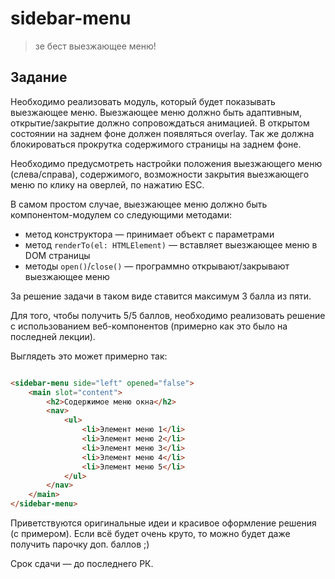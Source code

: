 # sidebar-menu

> зе бест выезжающее меню!

## Задание

Необходимо реализовать модуль, который будет показывать выезжающее меню. Выезжающее меню должно быть адаптивным, открытие/закрытие должно сопровождаться анимацией. В открытом состоянии на заднем фоне должен появляться overlay. Так же должна блокироваться прокрутка содержимого страницы на заднем фоне.

Необходимо предусмотреть настройки положения выезжающего меню (слева/справа), содержимого, возможности закрытия выезжающего меню по клику на оверлей, по нажатию ESC.

В самом простом случае, выезжающее меню должно быть компонентом-модулем со следующими методами:
- метод конструктора &mdash; принимает объект с параметрами
- метод `renderTo(el: HTMLElement)` &mdash; вставляет выезжающее меню в DOM страницы
- методы `open()`/`close()` &mdash; программно открывают/закрывают выезжающее меню

За решение задачи в таком виде ставится максимум 3 балла из пяти.

Для того, чтобы получить 5/5 баллов, необходимо реализовать решение с использованием веб-компонентов (примерно как это было на последней лекции).

Выглядеть это может примерно так:

```html

<sidebar-menu side="left" opened="false">
	<main slot="content">
		<h2>Содержимое меню окна</h2>
		<nav>
			<ul>
				<li>Элемент меню 1</li>
				<li>Элемент меню 2</li>
				<li>Элемент меню 3</li>
				<li>Элемент меню 4</li>
				<li>Элемент меню 5</li>
			</ul>
		</nav>
	</main>
</sidebar-menu>

```

Приветствуются оригинальные идеи и красивое оформление решения (с примером). Если всё будет очень круто, то можно будет даже получить парочку доп. баллов ;)

Срок сдачи &mdash; до последнего РК.